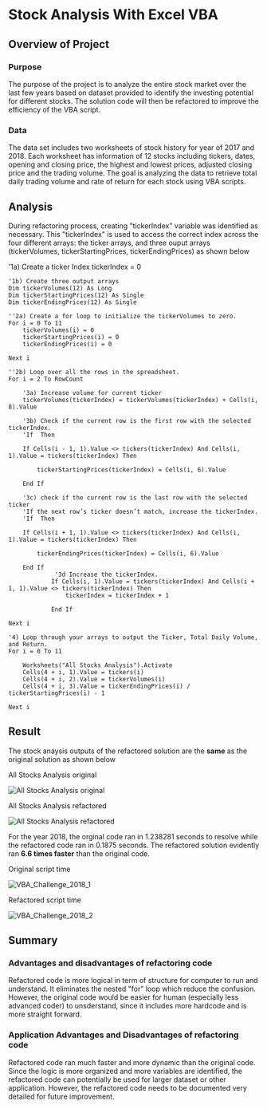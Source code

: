 # Stock Analysis With Excel VBA

## Overview of Project

### Purpose
The purpose of the project is to analyze the entire stock market over the last few years based on dataset provided to identify the investing potential for different stocks. The solution code will then be refactored to improve the efficiency of the VBA script.

### Data
The data set includes two worksheets of stock history for year of 2017 and 2018. Each worksheet has information of 12 stocks including tickers, dates, opening and closing price, the highest and lowest prices, adjusted closing price and the trading volume. The goal is analyzing the data to retrieve total daily trading volume and rate of return for each stock using VBA scripts.

## Analysis
During refactoring process, creating "tickerIndex" variable was identified as necessary. This "tickerIndex" is used to access the correct index across the four different arrays: the ticker arrays, and three ouput arrays (tickerVolumes, tickerStartingPrices, tickerEndingPrices) as shown below

'1a) Create a ticker Index
    tickerIndex = 0

    '1b) Create three output arrays
    Dim tickerVolumes(12) As Long
    Dim tickerStartingPrices(12) As Single
    Dim tickerEndingPrices(12) As Single
    
    ''2a) Create a for loop to initialize the tickerVolumes to zero.
    For i = 0 To 11
        tickerVolumes(i) = 0
        tickerStartingPrices(i) = 0
        tickerEndingPrices(i) = 0
                
    Next i
    
    ''2b) Loop over all the rows in the spreadsheet.
    For i = 2 To RowCount
    
        '3a) Increase volume for current ticker
        tickerVolumes(tickerIndex) = tickerVolumes(tickerIndex) + Cells(i, 8).Value

        '3b) Check if the current row is the first row with the selected tickerIndex.
        'If  Then
            
        If Cells(i - 1, 1).Value <> tickers(tickerIndex) And Cells(i, 1).Value = tickers(tickerIndex) Then
            
            tickerStartingPrices(tickerIndex) = Cells(i, 6).Value
            
        End If
        
        '3c) check if the current row is the last row with the selected ticker
        'If the next row’s ticker doesn’t match, increase the tickerIndex.
        'If  Then
        
        If Cells(i + 1, 1).Value <> tickers(tickerIndex) And Cells(i, 1).Value = tickers(tickerIndex) Then
            
            tickerEndingPrices(tickerIndex) = Cells(i, 6).Value
            
        End If
                 '3d Increase the tickerIndex.
                If Cells(i, 1).Value = tickers(tickerIndex) And Cells(i + 1, 1).Value <> tickers(tickerIndex) Then
                    tickerIndex = tickerIndex + 1
                
                End If
    
    Next i
    
    '4) Loop through your arrays to output the Ticker, Total Daily Volume, and Return.
    For i = 0 To 11
        
        Worksheets("All Stocks Analysis").Activate
        Cells(4 + i, 1).Value = tickers(i)
        Cells(4 + i, 2).Value = tickerVolumes(i)
        Cells(4 + i, 3).Value = tickerEndingPrices(i) / tickerStartingPrices(i) - 1
        
    Next i


## Result
The stock anaysis outputs of the refactored solution are the **same** as the original solution as shown below

All Stocks Analysis original

![All Stocks Analysis original](https://user-images.githubusercontent.com/114631804/204064107-72bfd417-f3cf-40c9-b237-bc617f8f4786.png)

All Stocks Analysis refactored

![All Stocks Analysis refactored](https://user-images.githubusercontent.com/114631804/204064117-57a7b048-ad32-4b60-83ca-b973c33020d9.png)

For the year 2018, the orginal code ran in 1.238281 seconds to resolve while the refactored code ran in 0.1875 seconds. The refactored solution evidently ran **6.6 times faster** than the original code.

Original script time

![VBA_Challenge_2018_1](https://user-images.githubusercontent.com/114631804/204064130-2f353efe-3b33-470b-8006-e51fc4d0ae36.png)

Refactored script time

![VBA_Challenge_2018_2](https://user-images.githubusercontent.com/114631804/204064150-e5ffb656-eeb9-4025-ab86-5f842b95a654.png)

## Summary

### Advantages and disadvantages of refactoring code
Refactored code is more logical in term of structure for computer to run and understand. It eliminates the nested "for" loop which reduce the confusion. However, the original code would be easier for human (especially less advanced coder) to unsderstand, since it includes more hardcode and is more straight forward.

### Application Advantages and Disadvantages of refactoring code
Refactored code ran much faster and more dynamic than the original code. Since the logic is more organized and more variables are identified, the refactored code can potentially be used for larger dataset or other application. However, the refactored code needs to be documented very detailed for future improvement.








